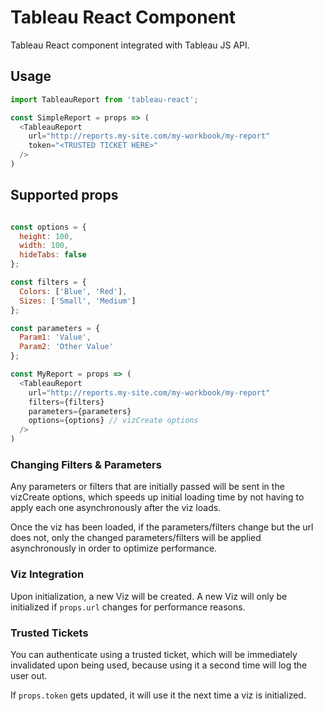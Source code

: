 # Tableau React Component
Tableau React component integrated with Tableau JS API.

## Usage
```js
import TableauReport from 'tableau-react';

const SimpleReport = props => (
  <TableauReport
    url="http://reports.my-site.com/my-workbook/my-report"
    token="<TRUSTED TICKET HERE>"
  />
)
```

## Supported props
```js

const options = {
  height: 100,
  width: 100,
  hideTabs: false
};

const filters = {
  Colors: ['Blue', 'Red'],
  Sizes: ['Small', 'Medium']
};

const parameters = {
  Param1: 'Value',
  Param2: 'Other Value'
};

const MyReport = props => (
  <TableauReport
    url="http://reports.my-site.com/my-workbook/my-report"
    filters={filters}
    parameters={parameters}
    options={options} // vizCreate options
  />
)
```

### Changing Filters & Parameters

Any parameters or filters that are initially passed will be sent in the
vizCreate options, which speeds up initial loading time by not having to apply
each one asynchronously after the viz loads.

Once the viz has been loaded, if the parameters/filters change but the url
does not, only the changed parameters/filters will be applied asynchronously in
order to optimize performance.


### Viz Integration
Upon initialization, a new Viz will be created. A new Viz will only be
initialized if `props.url` changes for performance reasons.

### Trusted Tickets

You can authenticate using a trusted ticket, which will be immediately
invalidated upon being used, because using it a second time will log the user
out.

If `props.token` gets updated, it will use it the next time a viz is initialized.
